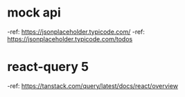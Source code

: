 # mock api

-ref: https://jsonplaceholder.typicode.com/
-ref: https://jsonplaceholder.typicode.com/todos

# react-query 5

-ref: https://tanstack.com/query/latest/docs/react/overview
